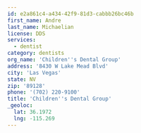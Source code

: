 ```yaml
---
id: e2a861c4-a434-42f9-81d3-cabbb26bc46b
first_name: Andre
last_name: Michaelian
license: DDS
services:
  - dentist
category: dentists
org_name: 'Children''s Dental Group'
address: '8430 W Lake Mead Blvd'
city: 'Las Vegas'
state: NV
zip: '89128'
phone: '(702) 220-9100'
title: 'Children''s Dental Group'
_geoloc:
  lat: 36.1972
  lng: -115.269
---
```

